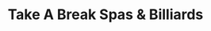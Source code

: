 ---
title: "Take A Break Spas & Billiards"
url: /american-fork/take-a-break-spas-and-billiards/
shop: shop
---